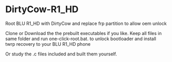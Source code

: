 # DirtyCow-R1_HD
Root BLU R1_HD with DirtyCow and replace frp partition to allow oem unlock

Clone or Download the the prebuilt executables if you like. Keep all files in same folder and run one-click-root.bat. 
to unlock bootloader and install twrp recovery to your BLU R1_HD phone

Or study the .c files included and built them yourself. 
